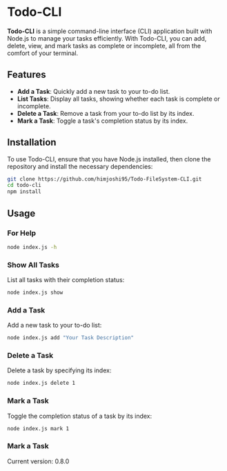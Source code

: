 # Todo-CLI

**Todo-CLI** is a simple command-line interface (CLI) application built with Node.js to manage your tasks efficiently. With Todo-CLI, you can add, delete, view, and mark tasks as complete or incomplete, all from the comfort of your terminal.

## Features

- **Add a Task**: Quickly add a new task to your to-do list.
- **List Tasks**: Display all tasks, showing whether each task is complete or incomplete.
- **Delete a Task**: Remove a task from your to-do list by its index.
- **Mark a Task**: Toggle a task's completion status by its index.

## Installation

To use Todo-CLI, ensure that you have Node.js installed, then clone the repository and install the necessary dependencies:

```bash
git clone https://github.com/himjoshi95/Todo-FileSystem-CLI.git
cd todo-cli
npm install
```
## Usage

### For Help

```bash
node index.js -h
```

### Show All Tasks
List all tasks with their completion status:
```bash
node index.js show
```
### Add a Task
Add a new task to your to-do list:
```bash
node index.js add "Your Task Description"
```

### Delete a Task
Delete a task by specifying its index:
```bash
node index.js delete 1
```

### Mark a Task
Toggle the completion status of a task by its index:
```bash
node index.js mark 1
```
### Mark a Task
Current version: 0.8.0

